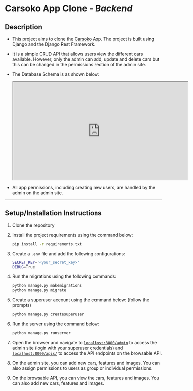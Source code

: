 # **Carsoko App Clone** - *Backend*

## Description

- This project aims to clone the [Carsoko](https://www.carsoko.co.ke/) App. The project is built using Django and the Django Rest Framework.

- It is a simple CRUD API that allows users view the different cars available. However, only the admin can add, update and delete cars but this can be changed in the permissions section of the admin site.

- The Database Schema is as shown below:

    <iframe width="560" height="315" src='https://dbdiagram.io/embed/6493d57702bd1c4a5ee1430a'> </iframe>

- All app permissions, including creating new users, are handled by the admin on the admin site.

---

## Setup/Installation Instructions

1. Clone the repository

2. Install the project requirements using the command below:

    ```bash
    pip install -r requirements.txt
    ```

3. Create a `.env` file and add the following configurations:

    ```bash
    SECRET_KEY='<your_secret_key>'
    DEBUG=True
    ```

4. Run the migrations using the following commands:

    ```bash
    python manage.py makemigrations
    python manage.py migrate
    ```

5. Create a superuser account using the command below: (follow the prompts)

    ```bash
    python manage.py createsuperuser
    ```

6. Run the server using the command below:

    ```bash
    python manage.py runserver
    ```

7. Open the browser and navigate to [`localhost:8000/admin`](localhost:8000/admin) to access the admin site (login with your superuser credentials) and [`localhost:8000/apis/`](localhost:8000/apis/) to access the API endpoints on the browsable API.

8. On the admin site, you can add new cars, features and images. You can also assign permissions to users as group or individual permissions.

9. On the browsable API, you can view the cars, features and images. You can also add new cars, features and images.
